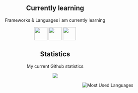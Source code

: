 <h2 align="center">Currently learning</h2>
<p align="center">Frameworks & Languages i am currently learning</p>

<p align="center">
  <img src="https://img.shields.io/badge/-Rust-3776AB?style=for-the-badge&logo=flask&logoColor=white" height='42px'/>
  <img src="https://img.shields.io/badge/C-A8B9CC?style=for-the-badge&logo=flask&logoColor=white" height='42px'/>
  <img src="https://img.shields.io/badge/Flask-000000?style=for-the-badge&logo=flask&logoColor=white" height='42px'>
</p>

<h2 align="center">Statistics</h2>
<p align="center">My current Github statistics</p>
<p align="center">
<img src="https://github-readme-stats.vercel.app/api?username=purrrfectx64&show_icons=true&hide_border=true&theme=dark" />
</p>

<p align="center">
<img style="float: right;" alt="Most Used Languages" src="https://github-readme-stats.vercel.app/api/top-langs/?username=purrrfectx64&layout=compact&hide_border=true&theme=dark" />
</p>
